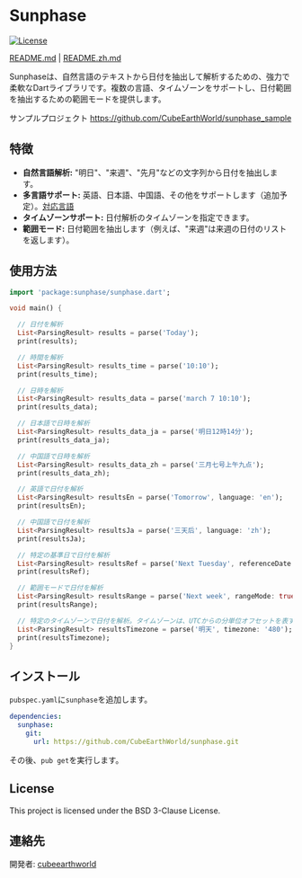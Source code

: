 # Sunphase

[![License](https://img.shields.io/badge/License-BSD%203--Clause-blue.svg)](https://opensource.org/licenses/BSD-3-Clause)

[README.md](README.md) | [README.zh.md](README.zh.md)

Sunphaseは、自然言語のテキストから日付を抽出して解析するための、強力で柔軟なDartライブラリです。複数の言語、タイムゾーンをサポートし、日付範囲を抽出するための範囲モードを提供します。

サンプルプロジェクト https://github.com/CubeEarthWorld/sunphase_sample

## 特徴

*   **自然言語解析:** "明日"、"来週"、"先月"などの文字列から日付を抽出します。
*   **多言語サポート:** 英語、日本語、中国語、その他をサポートします（追加予定）。[対応言語](lib/languages)
*   **タイムゾーンサポート:** 日付解析のタイムゾーンを指定できます。
*   **範囲モード:** 日付範囲を抽出します（例えば、"来週"は来週の日付のリストを返します）。

## 使用方法

```dart
import 'package:sunphase/sunphase.dart';

void main() {

  // 日付を解析
  List<ParsingResult> results = parse('Today');
  print(results);

  // 時間を解析
  List<ParsingResult> results_time = parse('10:10');
  print(results_time);

  // 日時を解析
  List<ParsingResult> results_data = parse('march 7 10:10');
  print(results_data);

  // 日本語で日時を解析
  List<ParsingResult> results_data_ja = parse('明日12時14分');
  print(results_data_ja);

  // 中国語で日時を解析
  List<ParsingResult> results_data_zh = parse('三月七号上午九点');
  print(results_data_zh);

  // 英語で日付を解析
  List<ParsingResult> resultsEn = parse('Tomorrow', language: 'en');
  print(resultsEn);

  // 中国語で日付を解析
  List<ParsingResult> resultsJa = parse('三天后', language: 'zh');
  print(resultsJa);

  // 特定の基準日で日付を解析
  List<ParsingResult> resultsRef = parse('Next Tuesday', referenceDate: DateTime(2021, 2, 4));
  print(resultsRef);

  // 範囲モードで日付を解析
  List<ParsingResult> resultsRange = parse('Next week', rangeMode: true);
  print(resultsRange);

  // 特定のタイムゾーンで日付を解析。タイムゾーンは、UTCからの分単位オフセットを表す文字列として指定する必要があります。例：UTC+8の場合は "480"。
  List<ParsingResult> resultsTimezone = parse('明天', timezone: '480');
  print(resultsTimezone);
}

```

## インストール

`pubspec.yaml`に`sunphase`を追加します。

```yaml
dependencies:
  sunphase:
    git:
      url: https://github.com/CubeEarthWorld/sunphase.git
```

その後、`pub get`を実行します。

## License

This project is licensed under the BSD 3-Clause License.

## 連絡先

開発者: [cubeearthworld](https://x.com/cubeearthworld)
